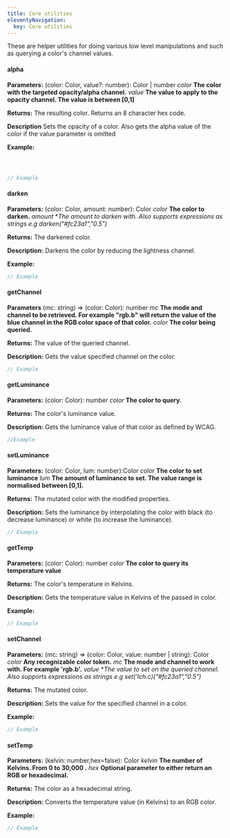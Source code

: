 ```yaml
---
title: Core utilities
eleventyNavigation:
  key: Core utilities
---
```

These are helper utilities for doing various low level manipulations and such as querying a color's channel values.

#### alpha

**Parameters:**
(color: Color, value?: number): Color | number
*color* **The color with the targeted opacity/alpha channel.**
*value* **The value to apply to the opacity channel. The value is between [0,1]**

**Returns:**
The resulting color. Returns an 8 character hex code.

**Description**
Sets the opacity of a color. Also gets the alpha value of the color if the value parameter is omitted

**Example:**

```javascript



// Example

```

#### darken

**Parameters:**
(color: Color, amount: number): Color
 *color* **The color to darken.**
 *amount* **The amount to darken with. Also supports expressions as strings e.g darken("#fc23a1","*0.5")**

**Returns:**
The darkened color.

**Description:**
Darkens the color by reducing the lightness channel.

**Example:**

```javascript
// Example
```

#### getChannel

**Parameters**
(mc: string) => (color: Color): number
 *mc* **The mode and channel to be retrieved. For example "rgb.b" will return the value of the blue channel in the RGB color space of that color.**
 *color* **The color being queried.**

**Returns:**
The value of the queried channel.

**Description:**
Gets the  value specified channel on the color.

```javascript
// Example
```

#### getLuminance

**Parameters:**
(color: Color): number
*color* **The color to query.**

**Returns:**
The color's luminance value.

**Description:**
Gets the luminance value of that color as defined by WCAG.

```javascript
//Example

```

#### setLuminance

**Parameters:**
(color: Color, lum: number):Color
*color* **The color to set luminance**
*lum* **The amount of luminance to set. The value range is normalised between [0,1].**

**Returns:**
The mutated color with the modified properties.

**Description:**
Sets the luminance by interpolating the color with black (to decrease luminance) or white (to increase the luminance).

```javascript
// Example

```

#### getTemp

**Parameters:**
(color: Color): number
*color* **The color to query its temperature value**

**Returns:**
The color's temperature in Kelvins.

**Description:**
Gets the temperature value in Kelvins of the passed in color.

**Example:**

```javascript
// Example

```

#### setChannel

**Parameters:**
(mc: string) => (color: Color, value: number | string): Color
*color* **Any recognizable color token.**
 *mc* **The mode and channel to work with. For example 'rgb.b'.**
 *value* **The value to set on the queried channel. Also supports expressions as strings e.g set('lch.c)("#fc23a1","*0.5")**

 **Returns:**
 The mutated color.

 **Description:**
 Sets the value for the specified channel in a color.

 **Example:**

```javascript
// Example
```

#### setTemp

**Parameters:**
(kelvin: number,hex=false): Color
*kelvin* **The number of Kelvins. From 0 to 30,000 .**
*hex* **Optional parameter to either return an RGB or hexadecimal.**

**Returns:**
The color as a hexadecimal string.

**Description:**
Converts the temperature value (in Kelvins) to an RGB color.

**Example:**

```javascript
// Example
```
